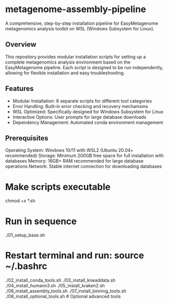 # metagenome-assembly-pipeline
A comprehensive, step-by-step installation pipeline for EasyMetagenome metagenomics analysis toolkit on WSL (Windows Subsystem for Linux).
## Overview
This repository provides modular installation scripts for setting up a complete metagenomics analysis environment based on the EasyMetagenome pipeline.
Each script is designed to be run independently, allowing for flexible installation and easy troubleshooting.
## Features
- Modular Installation: 8 separate scripts for different tool categories
- Error Handling: Built-in error checking and recovery mechanisms
- WSL Optimized: Specifically designed for Windows Subsystem for Linux
- Interactive Options: User prompts for large database downloads
- Dependency Management: Automated conda environment management

## Prerequisites

Operating System: Windows 10/11 with WSL2 (Ubuntu 20.04+ recommended)
Storage: Minimum 200GB free space for full installation with databases
Memory: 16GB+ RAM recommended for large database operations
Network: Stable internet connection for downloading databases

# Make scripts executable
chmod +x *.sh

# Run in sequence
./01_setup_base.sh
# Restart terminal and run: source ~/.bashrc
./02_install_conda_tools.sh
./03_install_kneaddata.sh
./04_install_humann3.sh
./05_install_kraken2.sh
./06_install_assembly_tools.sh
./07_install_binning_tools.sh
./08_install_optional_tools.sh  # Optional advanced tools

